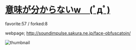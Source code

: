 # [意味が分からないw　(ﾟдﾟ)](http://fl.corge.net/c/bZvd)

favorite:57 / forked:8

webpage; http://soundimpulse.sakura.ne.jp/face-obfuscatoin/

![thumbnail](./thumbnail.jpg)
